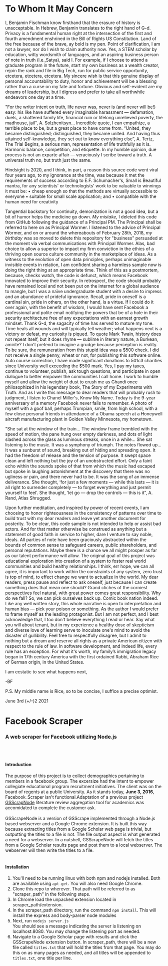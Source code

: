 # To Whom It May Concern

I, Benjamin Fischman know firsthand that the erasure of history is unacceptable. In Hebrew, Benjamin translates to the right hand of G-d. Privacy is a fundamental human right at the intersection of the first and fourth amendment enshrined in the Bill of Rights US Constitution. Land of the free because of the brave, ay bold is my pen. Point of clarification, I am not a lawyer, nor do I wish to claim authority now. Yes, a STEM scholar by education, witty wordsmith of languages, and an aspiring business person of note in truth (i.e.,Satya), said I. For example, if I choose to attend a graduate program in the future, start my own business as a wealth creator, rejoin the rank and file in Big Tech, run for public service opportunity, etcetera, etcetera, etcetera. My sincere wish is that this genuine display of personal accountability to duty, honor and achievement will be a blessing rather than a curse on my fate and fortune. Obvious and self-evident are my dreams of leadership, but I digress and prefer to take all worthwhile endeavors one day at a time.

"For the writer intent on truth, life never was, never is (and never will be!) easy: his like have suffered every imaginable harassment — defamation, duels, a shattered family life, financial ruin or lifelong unrelieved poverty, the madhouse, jail", A. Solzhenitsyn... Incredible quote, I can empathize, a terrible place to be, but a great place to have come from. “United, they became distinguished; distinguished, they became united. And having thus attained self-knowledge, they set out to know everything else”, A. Tertz, The Trial Begins, a serious man, representation of life truthfully as it is. Harmonic balance, competition, and etiquette. In my humble opinion, due process is not an exparte affair — veraciously I scribe toward a truth. A universal truth no, but truth just the same.

Hindsight is 2020, and I think, in part, a reason this source code went viral four years ago, to my ignorance at the time, was because it met the requirements of success according to E.F. Schumacher's, Small is Beautiful mantra, for any scientists' or technologists' work to be valuable to winnings it must be:
•	cheap enough so that the methods are virtually accessible to everyone
•	suitable for small scale application; and
•	compatible with the human need for creativity

Tangential backstory for continuity, demonization is not a good idea, but a bit of humor helps the medicine go down. *My mistake*, I deleted this code from GitHub following the guidance of a Principal PM. The Principal shall be referred to here on as Principal Wormer. I listened to the advice of Principal Wormer, and on or around the whereabouts of February 28th, 2018, *my birthday* was so moved to delete this repository for "business" persuaded at the moment via verbal communications with Principal Wormer. Alas, bad choice to allow a superior to impact my firm conviction in the ethics of a thriving open source culture community in the marketplace of ideas. As a witness to the evolution of open data principles, perhaps unimaginable invisible events in relation, I am confident sharing a harmless sample now is doing the right thing at an appropriate time. Think of this as a postmortem, because, checks watch, the code is defunct, which means Facebook innovated to improve their security. In retrospect, the code should probably have remained local and not been put on the internet for a global audience to mangle, but I was a naïve undergraduate student with a desire to impress and an abundance of prideful ignorance. Recall, pride in oneself is a cardinal sin, pride in others, on the other hand, is a virtue. If I could do it over again, with the benefit of wisdom, I would have sent Facebook a professional and polite email notifying the powers that be of a hole in their security architecture free of any expectations with an earnest growth mindset. Thank G-d, the sagacity of time has served to mature my tone. Time heals all wounds and will typically tell weather; what happens next is a victory or defeat, my curiosity is piqued. To quote Mark Twain, history does not repeat itself, but it does rhyme — sublime in literary nature, a Burkean, amirite? I don't pretend to imagine a grudge because perception is reality. To be sure, the remuneration from this stupid idea was a $500 check. I did not receive a single penny, wheat or not, for publishing this software online. Auto course correction, I have made significant donations to 501c3 charities since University well exceeding the $500 mark. Yes, I pay my taxes, continue to volunteer, publish, ask tough questions, and participate in open dialogue to better empower the communities I call home. I work to humble myself and allow the weight of dust to crush me as Ghandi once philosophized in his legendary book, The Story of my Experiments with Truth. And as I write this message to dear readers that will probably rush to judgment, I listen to Chanel Miller's, Know My Name. Today is the 9-year anniversary of a memory Facebook never fails to remember. A photo of myself with a goof ball, perhaps Trumpian, smile, from high school, with a few close personal friends in attendance of a Obama speech at a Honeywell aircraft manufacturing plant in Golden Valley Minnesota, my hometown.

"She sat at the window of the train... The window frame trembled with the speed of motion, the pane hung over empty darkness, and dots of light slashed across the glass as luminous streaks, once in a while... She sat listening to the music. It was a symphony of triumph. The notes flowed up... It was a sunburst of sound, breaking out of hiding and spreading open. It had the freedom of release and the tension of purpose. It swept space clean and left nothing but the joy of an unobstructed effort. Only a faint echo within the sounds spoke of that from which the music had escaped but spoke in laughing astonishment at the discovery that there was no ugliness or pain, and there never had to be. It was the song of an immense deliverance. She thought, ‘for just a few moments — while this lasts — it is all right to surrender completely — to forget everything and just permit yourself to feel’. She thought, ‘let go — drop the controls — this is it”, A. Rand, Atlas Shrugged.

Upon further meditation, and inspired by power of recent events, I am choosing to honor righteousness in the consistency of patterns over time to build trust with my dear readers and leave yet another document for posterity. To be clear, this code sample is not intended to help or assist bad actors. And for that matter otherwise be construed as anything but a statement of good faith in service to higher, dare I venture to say noble, ideals. All parties of note have been graciously abstracted within the bounds of common sense to safeguard careers, public shareholders, and personal reputations. Maybe there is a chance we all might prosper as far as our talent performance will allow. The original goal of this project was educational exploration into creation of a system to foster real world communities and build healthy relationships. I think, err hope, we can all agree, it is important to work within the constraints of any system, zero trust is top of mind, to effect change we want to actualize in the world. My dear readers, press pause and reflect to ask oneself, just because I can create something does that mean one should? Grand cliches of the corniest perspectives feel natural, with great power comes great responsibility. Why do we fall? So, we can pick ourselves back up. Comic book nation indeed. Like any well written story, this whole narrative is open to interpretation and human bias — pick your poison or something. As the author I would prefer to frame myself as the leading protagonist. But I am not perfect, and I best acknowledge that, I too don't believe everything I read or hear. Say what you will about tenant, but in my experience a healthy dose of skepticism and diverse love of learning serve to inoculate one's mind to avoid the disaster of gullibility. Feel free to respectfully disagree, but I admit to nothing but a dream and reserve all rights as a private American citizen with respect to the rule of law. In software development, and indeed life, every rule has an exception. For what it's worth, my family’s immigration legacy began in 17th century America with the first ordained Rabbi, Abraham Rice of German origin, in the United States.

I am ecstatic to see what happens next,

-BF

P.S. My middle name is Rice, so to be concise, I suffice a precise optimist.

June 3rd (+/-)2 2021

# Facebook Scraper
### A web scraper for Facebook utilizing Node.js

<br><br>
#### Introduction
The purpose of this project is to collect demographics pertaining to members in a facebook group. The excersize had the intent to empower collegiate educational program recruitment initiatives. The client was on the board of regents at a public University.
As it stands today, **June 3, 2016**,
Facebook_Scraper isn't functional.Adaptation of a previous project
[GSScrapNode](https://github.com/BenjiFischman/GSScrapeNode) literature review aggregation tool for academics 
was accomidated to complete the customer ask.
<br><br>
GSScrapeNode is a version of GSScrape implemented through a Node.js
based webserver and a Google Chrome extension. It is built this way
because extracting titles from a Google Scholar web page is trivial,
but outputting the titles to a file is not. The file output aspect is
what generated a need for a webserver. In a nutshell, GSScrapeNode will
fetch the titles from a Google Scholar results page and post them to
a local webserver. The webserver will then write the titles to a file.
<br><br>
#### Installation
<ol>
	<li>You'll need to be running linux with both npm and nodejs
	installed. Both are available using <code>apt-get</code>.
	You will also need Google Chrome.</li>
	<li>Clone this repo to wherever. That path will be referred to as
	"scraper_path" in the following steps.</li>
	<li>In Chrome load the unpacked extension located in
	scraper_path/extension.</li>
	<li>In the scraper_path directory, run the command
	<code>npm install</code>. This will install the express and
	body-parser node modules</li>
	<li>Next, run <code>nodejs server.js</code><br>You should see a
	message indicating the server is listening on localhost:8080. You
	may change the listening port as needed.</li>
	<li>Navigate to a Google Scholar page with results and click the
	GSScrapeNode extension button. In scraper_path, there will be a new
	file called <code>titles.txt</code> that will hold the titles from
	that page. You may do this on as many pages as needed, and all
	titles will be appended to <code>titles.txt</code>, one title per
	line.</li>
</ol>
